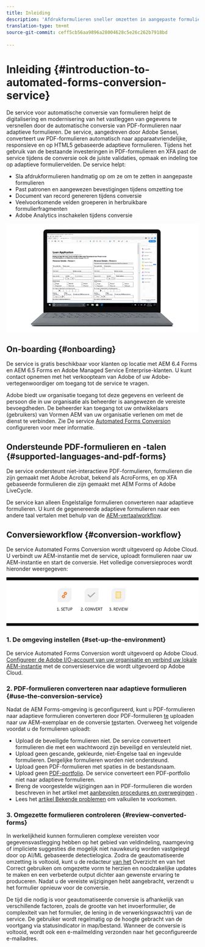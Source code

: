 ```yaml
---
title: Inleiding
description: 'Afdrukformulieren sneller omzetten in aangepaste formulieren '
translation-type: tm+mt
source-git-commit: ceff5cb56aa9896a28004628c5e26c262b7918bd

---
```



# Inleiding {#introduction-to-automated-forms-conversion-service}

De service voor automatische conversie van formulieren helpt de digitalisering en modernisering van het vastleggen van gegevens te versnellen door de automatische conversie van PDF-formulieren naar adaptieve formulieren. De service, aangedreven door Adobe Sensei, converteert uw PDF-formulieren automatisch naar apparaatvriendelijke, responsieve en op HTML5 gebaseerde adaptieve formulieren. Tijdens het gebruik van de bestaande investeringen in PDF-formulieren en XFA past de service tijdens de conversie ook de juiste validaties, opmaak en indeling toe op adaptieve formuliervelden. De service helpt:

* Sla afdrukformulieren handmatig op om ze om te zetten in aangepaste formulieren
* Past patronen en aangewezen bevestigingen tijdens omzetting toe
* Document van record genereren tijdens conversie
* Veelvoorkomende velden groeperen in herbruikbare formulierfragmenten
* Adobe Analytics inschakelen tijdens conversie

![Het is eenvoudig. U geeft ons gewoon de bronformulieren en laat alles aan ons over. We zullen je prachtige adaptieve vormen aanbieden. Natuurlijk, zult u met de output aan uw tevredenheid kleven. ](assets/pdf-to-adaptive-form-gitx50.gif)

## On-boarding {#onboarding}

De service is gratis beschikbaar voor klanten op locatie met AEM 6.4 Forms en AEM 6.5 Forms en Adobe Managed Service Enterprise-klanten. U kunt contact opnemen met het verkoopteam van Adobe of uw Adobe-vertegenwoordiger om toegang tot de service te vragen.

Adobe biedt uw organisatie toegang tot deze gegevens en verleent de persoon die in uw organisatie als beheerder is aangewezen de vereiste bevoegdheden. De beheerder kan toegang tot uw ontwikkelaars (gebruikers) van Vormen AEM van uw organisatie verlenen om met de dienst te verbinden. Zie De service [Automated Forms Conversion](configure-service.md) configureren voor meer informatie.

## Ondersteunde PDF-formulieren en -talen {#supported-languages-and-pdf-forms}

De service ondersteunt niet-interactieve PDF-formulieren, formulieren die zijn gemaakt met Adobe Acrobat, bekend als AcroForms, en op XFA gebaseerde formulieren die zijn gemaakt met AEM Forms of Adobe LiveCycle.

De service kan alleen Engelstalige formulieren converteren naar adaptieve formulieren. U kunt de gegenereerde adaptieve formulieren naar een andere taal vertalen met behulp van de [AEM-vertaalworkflow](https://helpx.adobe.com/experience-manager/6-5/forms/using/using-aem-translation-workflow-to-localize-adaptive-forms.html).

## Conversieworkflow {#conversion-workflow}

De service Automated Forms Conversion wordt uitgevoerd op Adobe Cloud. U verbindt uw AEM-instantie met de service, uploadt formulieren naar uw AEM-instantie en start de conversie. Het volledige conversieproces wordt hieronder weergegeven:

![Workflow](assets/conversion-workflow.png)

### 1. De omgeving instellen {#set-up-the-environment}

De service Automated Forms Conversion wordt uitgevoerd op Adobe Cloud. [Configureer de Adobe I/O-account van uw organisatie en verbind uw lokale AEM-instantie](configure-service.md) met de conversieservice die wordt uitgevoerd op Adobe Cloud.

### 2. PDF-formulieren converteren naar adaptieve formulieren {#use-the-conversion-service}

Nadat de AEM Forms-omgeving is geconfigureerd, kunt u PDF-formulieren naar adaptieve formulieren converteren door PDF-formulieren [te](convert-existing-forms-to-adaptive-forms.md) uploaden naar uw AEM-exemplaar en de conversie [te](convert-existing-forms-to-adaptive-forms.md#run-the-conversion)starten. Overweeg het volgende voordat u de formulieren uploadt:

* Upload de beveiligde formulieren niet. De service converteert formulieren die met een wachtwoord zijn beveiligd en versleuteld niet.
* Upload geen gescande, gekleurde, niet-Engelse taal en ingevulde formulieren. Dergelijke formulieren worden niet ondersteund.
* Upload geen PDF-formulieren met spaties in de bestandsnaam.
* Upload geen [PDF-portfolio](https://helpx.adobe.com/acrobat/using/overview-pdf-portfolios.html). De service converteert een PDF-portfolio niet naar adaptieve formulieren.
* Breng de voorgestelde wijzigingen aan in PDF-formulieren die worden beschreven in het artikel met [aanbevolen procedures en overwegingen](styles-and-pattern-considerations-and-best-practices.md) .
* Lees het [artikel Bekende problemen](known-issues.md) om valkuilen te voorkomen.

### 3. Omgezette formulieren controleren {#review-converted-forms}

In werkelijkheid kunnen formulieren complexe vereisten voor gegevensvastlegging hebben op het gebied van veldindeling, naamgeving of impliciete suggesties die mogelijk niet nauwkeurig worden vastgelegd door op AI/ML gebaseerde detectielogica. Zodra de geautomatiseerde omzetting is voltooid, kunt u de redacteur [van het](review-correct-ui-edited.md) Overzicht en van het Correct gebruiken om omgezette vorm te herzien en noodzakelijke updates te maken en een verbeterde output dichter aan gewenste ervaring te produceren. Nadat u de vereiste wijzigingen hebt aangebracht, verzendt u het formulier opnieuw voor de conversie.

De tijd die nodig is voor geautomatiseerde conversie is afhankelijk van verschillende factoren, zoals de grootte van het invoerformulier, de complexiteit van het formulier, de lening in de verwerkingswachtrij van de service. De gebruiker wordt regelmatig op de hoogte gebracht van de voortgang via statusindicator in map/bestand. Wanneer de conversie is voltooid, wordt ook een e-mailmelding verzonden naar het geconfigureerde e-mailadres.
